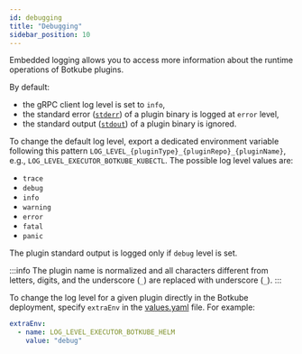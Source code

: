 ```yaml
---
id: debugging
title: "Debugging"
sidebar_position: 10
---
```


Embedded logging allows you to access more information about the runtime operations of Botkube plugins.

By default:

- the gRPC client log level is set to `info`,
- the standard error ([`stderr`](<https://en.wikipedia.org/wiki/Standard_streams#Standard_error_(stderr)>)) of a plugin binary is logged at `error` level,
- the standard output ([`stdout`](<https://en.wikipedia.org/wiki/Standard_streams#Standard_output_(stdout)>)) of a plugin binary is ignored.

To change the default log level, export a dedicated environment variable following this pattern `LOG_LEVEL_{pluginType}_{pluginRepo}_{pluginName}`, e.g., `LOG_LEVEL_EXECUTOR_BOTKUBE_KUBECTL`. The possible log level values are:

- `trace`
- `debug`
- `info`
- `warning`
- `error`
- `fatal`
- `panic`

The plugin standard output is logged only if `debug` level is set.

:::info
The plugin name is normalized and all characters different from letters, digits, and the underscore (`_`) are replaced with underscore (`_`).
:::

To change the log level for a given plugin directly in the Botkube deployment, specify `extraEnv` in the [values.yaml](https://github.com/kubeshop/botkube/blob/main/helm/botkube/values.yaml) file. For example:

```yaml
extraEnv:
  - name: LOG_LEVEL_EXECUTOR_BOTKUBE_HELM
    value: "debug"
```
